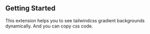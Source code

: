 ## Getting Started

This extension helps you to see tailwindcss gradient backgrounds dynamically. And you can copy css code.
